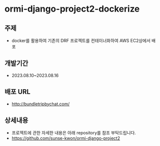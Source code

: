 # ormi-django-project2-dockerize

## 주제
- docker를 활용하여 기존의 DRF 프로젝트를 컨테이너화하여 AWS EC2상에서 배포

## 개발기간 
- 2023.08.10~2023.08.16

## 배포 URL
- http://bundletripbychat.com/

## 상세내용
- 프로젝트에 관한 자세한 내용은 아래 repository를 참조 부탁드립니다. 
- https://github.com/sunse-kwon/ormi-django-project2
